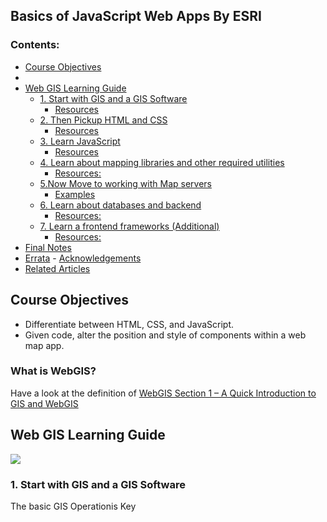 ## Basics of JavaScript Web Apps By ESRI

### Contents:
- [Course Objectives](#course-objectives)
- 
- [Web GIS Learning Guide](#web-gis-learning-guide)
  - [1. Start with GIS and a GIS Software](#1-start-with-gis-and-a-gis-software)
    - [Resources](#resources)
  - [2. Then Pickup HTML and CSS](#2-then-pickup-html-and-css)
    - [Resources](#resources-1)
  - [3. Learn JavaScript](#3-learn-javascript)
    - [Resources](#resources-2)
  - [4. Learn about mapping libraries and other required utilities](#4-learn-about-mapping-libraries-and-other-required-utilities)
    - [Resources:](#resources-3)
  - [5.Now Move to working with Map servers](#5now-move-to-working-with-map-servers)
      - [Examples](#examples)
  - [6. Learn about databases and backend](#6-learn-about-databases-and-backend)
    - [Resources:](#resources-4)
  - [7. Learn a frontend frameworks (Additional)](#7-learn-a-frontend-frameworks-additional)
    - [Resources:](#resources-5)
- [Final Notes](#final-notes)
- [Errata](#errata)
      - [Acknowledgements](#acknowledgements)
- [Related Articles](#related-articles)

## Course Objectives
- Differentiate between HTML, CSS, and JavaScript.
- Given code, alter the position and style of components within a web map app.

### What is WebGIS?
Have a look at the definition of [WebGIS Section 1 – A Quick Introduction to GIS and WebGIS](https://www.gislounge.com/section-1-a-quick-introduction-to-gis-and-webgis/)

## Web GIS Learning Guide

<img src= "https://github.com/OkomoJacob/myLibrary/blob/main/GISDev%20RoadMap/roadmap.png">

### 1. Start with GIS and a GIS Software
The basic GIS Operationis Key
